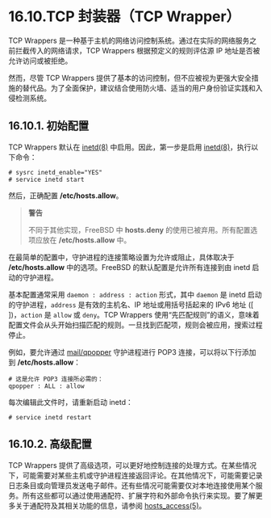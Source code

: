 # 16.10.TCP 封装器（TCP Wrapper）


TCP Wrappers 是一种基于主机的网络访问控制系统。通过在实际的网络服务之前拦截传入的网络请求，TCP Wrappers 根据预定义的规则评估源 IP 地址是否被允许访问或被拒绝。

然而，尽管 TCP Wrappers 提供了基本的访问控制，但不应被视为更强大安全措施的替代品。为了全面保护，建议结合使用防火墙、适当的用户身份验证实践和入侵检测系统。

## 16.10.1. 初始配置

TCP Wrappers 默认在 [inetd(8)](https://man.freebsd.org/cgi/man.cgi?query=inetd&sektion=8&format=html) 中启用。因此，第一步是启用 [inetd(8)](https://man.freebsd.org/cgi/man.cgi?query=inetd&sektion=8&format=html)，执行以下命令：

```
# sysrc inetd_enable="YES"
# service inetd start
```

然后，正确配置 **/etc/hosts.allow**。

>**警告**
>
> 不同于其他实现，FreeBSD 中 **hosts.deny** 的使用已被弃用。所有配置选项应放在 **/etc/hosts.allow** 中。

在最简单的配置中，守护进程的连接策略设置为允许或阻止，具体取决于 **/etc/hosts.allow** 中的选项。FreeBSD 的默认配置是允许所有连接到由 inetd 启动的守护进程。

基本配置通常采用 `daemon : address : action` 形式，其中 `daemon` 是 inetd 启动的守护进程，`address` 是有效的主机名、IP 地址或用括号括起来的 IPv6 地址 ([ ])，`action` 是 `allow` 或 `deny`。TCP Wrappers 使用“先匹配规则”的语义，意味着配置文件会从头开始扫描匹配的规则。一旦找到匹配项，规则会被应用，搜索过程停止。

例如，要允许通过 [mail/qpopper](https://cgit.freebsd.org/ports/tree/mail/qpopper/) 守护进程进行 POP3 连接，可以将以下行添加到 **/etc/hosts.allow**：

```
# 这是允许 POP3 连接所必需的：
qpopper : ALL : allow
```

每次编辑此文件时，请重新启动 inetd：

```
# service inetd restart
```

## 16.10.2. 高级配置

TCP Wrappers 提供了高级选项，可以更好地控制连接的处理方式。在某些情况下，可能需要对某些主机或守护进程连接返回评论。在其他情况下，可能需要记录日志条目或向管理员发送电子邮件。还有些情况可能需要仅对本地连接使用某个服务。所有这些都可以通过使用通配符、扩展字符和外部命令执行来实现。要了解更多关于通配符及其相关功能的信息，请参阅 [hosts_access(5)](https://man.freebsd.org/cgi/man.cgi?query=hosts_access&sektion=5&format=html)。


